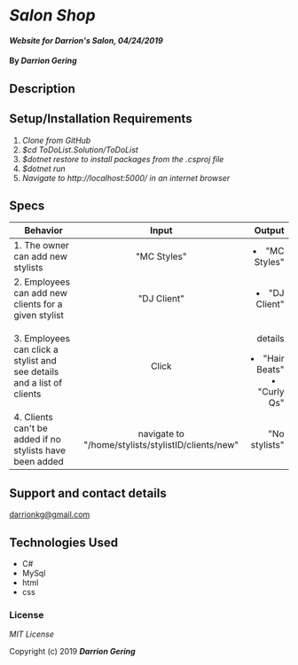 # _Salon Shop_

#### _Website for Darrion's Salon, 04/24/2019_

#### By _**Darrion Gering**_

## Description


## Setup/Installation Requirements

1. _Clone from GitHub_
2. _$cd ToDoList.Solution/ToDoList_
3. _$dotnet restore to install packages from the .csproj file_
4. _$dotnet run_
5. _Navigate to http://localhost:5000/ in an internet browser_

## Specs

| Behavior | Input | Output |
| ------------- |:-------------:| -----:|
| 1. The owner can add new stylists | "MC Styles" | <li>"MC Styles"</li> |
| 2. Employees can add new clients for a given stylist | "DJ Client" | <li>"DJ Client"</li> |
| 3. Employees can click a stylist and see details and a list of clients | Click | <p>details</p> <li>"Hair Beats"</li> <li>"Curly Qs"</li>
| 4. Clients can't be added if no stylists have been added | navigate to "/home/stylists/stylistID/clients/new" | "No stylists"

## Support and contact details

darrionkg@gmail.com

## Technologies Used

* C#
* MySql
* html
* css

### License

*MIT License*

Copyright (c) 2019 **_Darrion Gering_**
